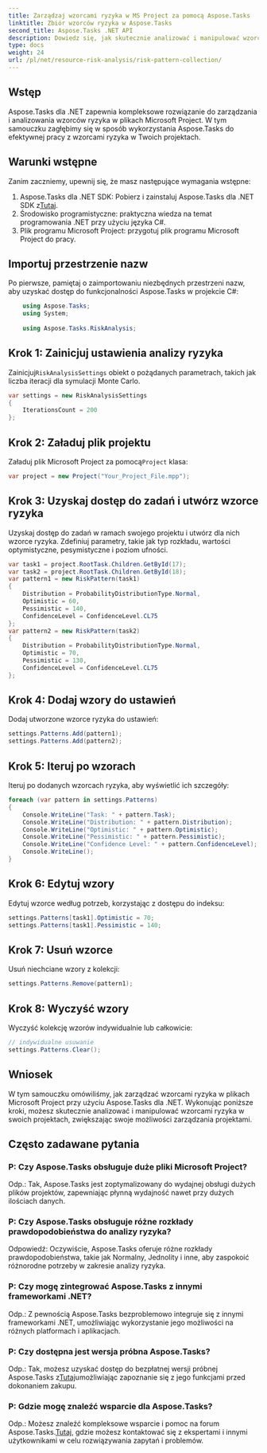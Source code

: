 ```yaml
---
title: Zarządzaj wzorcami ryzyka w MS Project za pomocą Aspose.Tasks
linktitle: Zbiór wzorców ryzyka w Aspose.Tasks
second_title: Aspose.Tasks .NET API
description: Dowiedz się, jak skutecznie analizować i manipulować wzorcami ryzyka w plikach Microsoft Project za pomocą Aspose.Tasks dla .NET.
type: docs
weight: 24
url: /pl/net/resource-risk-analysis/risk-pattern-collection/
---
```

## Wstęp
Aspose.Tasks dla .NET zapewnia kompleksowe rozwiązanie do zarządzania i analizowania wzorców ryzyka w plikach Microsoft Project. W tym samouczku zagłębimy się w sposób wykorzystania Aspose.Tasks do efektywnej pracy z wzorcami ryzyka w Twoich projektach.
## Warunki wstępne
Zanim zaczniemy, upewnij się, że masz następujące wymagania wstępne:
1.  Aspose.Tasks dla .NET SDK: Pobierz i zainstaluj Aspose.Tasks dla .NET SDK z[Tutaj](https://releases.aspose.com/tasks/net/).
2. Środowisko programistyczne: praktyczna wiedza na temat programowania .NET przy użyciu języka C#.
3. Plik programu Microsoft Project: przygotuj plik programu Microsoft Project do pracy.

## Importuj przestrzenie nazw
Po pierwsze, pamiętaj o zaimportowaniu niezbędnych przestrzeni nazw, aby uzyskać dostęp do funkcjonalności Aspose.Tasks w projekcie C#:
```csharp
    using Aspose.Tasks;
    using System;
    
    using Aspose.Tasks.RiskAnalysis;
```
## Krok 1: Zainicjuj ustawienia analizy ryzyka
 Zainicjuj`RiskAnalysisSettings` obiekt o pożądanych parametrach, takich jak liczba iteracji dla symulacji Monte Carlo.
```csharp
var settings = new RiskAnalysisSettings
{
    IterationsCount = 200
};
```
## Krok 2: Załaduj plik projektu
 Załaduj plik Microsoft Project za pomocą`Project` klasa:
```csharp
var project = new Project("Your_Project_File.mpp");
```
## Krok 3: Uzyskaj dostęp do zadań i utwórz wzorce ryzyka
Uzyskaj dostęp do zadań w ramach swojego projektu i utwórz dla nich wzorce ryzyka. Zdefiniuj parametry, takie jak typ rozkładu, wartości optymistyczne, pesymistyczne i poziom ufności.
```csharp
var task1 = project.RootTask.Children.GetById(17);
var task2 = project.RootTask.Children.GetById(18);
var pattern1 = new RiskPattern(task1)
{
    Distribution = ProbabilityDistributionType.Normal,
    Optimistic = 60,
    Pessimistic = 140,
    ConfidenceLevel = ConfidenceLevel.CL75
};
var pattern2 = new RiskPattern(task2)
{
    Distribution = ProbabilityDistributionType.Normal,
    Optimistic = 70,
    Pessimistic = 130,
    ConfidenceLevel = ConfidenceLevel.CL75
};
```
## Krok 4: Dodaj wzory do ustawień
Dodaj utworzone wzorce ryzyka do ustawień:
```csharp
settings.Patterns.Add(pattern1);
settings.Patterns.Add(pattern2);
```
## Krok 5: Iteruj po wzorach
Iteruj po dodanych wzorcach ryzyka, aby wyświetlić ich szczegóły:
```csharp
foreach (var pattern in settings.Patterns)
{
    Console.WriteLine("Task: " + pattern.Task);
    Console.WriteLine("Distribution: " + pattern.Distribution);
    Console.WriteLine("Optimistic: " + pattern.Optimistic);
    Console.WriteLine("Pessimistic: " + pattern.Pessimistic);
    Console.WriteLine("Confidence Level: " + pattern.ConfidenceLevel);
    Console.WriteLine();
}
```
## Krok 6: Edytuj wzory
Edytuj wzorce według potrzeb, korzystając z dostępu do indeksu:
```csharp
settings.Patterns[task1].Optimistic = 70;
settings.Patterns[task1].Pessimistic = 140;
```
## Krok 7: Usuń wzorce
Usuń niechciane wzory z kolekcji:
```csharp
settings.Patterns.Remove(pattern1);
```
## Krok 8: Wyczyść wzory
Wyczyść kolekcję wzorów indywidualnie lub całkowicie:
```csharp
// indywidualne usuwanie
settings.Patterns.Clear();
```

## Wniosek
W tym samouczku omówiliśmy, jak zarządzać wzorcami ryzyka w plikach Microsoft Project przy użyciu Aspose.Tasks dla .NET. Wykonując poniższe kroki, możesz skutecznie analizować i manipulować wzorcami ryzyka w swoich projektach, zwiększając swoje możliwości zarządzania projektami.
## Często zadawane pytania
### P: Czy Aspose.Tasks obsługuje duże pliki Microsoft Project?
Odp.: Tak, Aspose.Tasks jest zoptymalizowany do wydajnej obsługi dużych plików projektów, zapewniając płynną wydajność nawet przy dużych ilościach danych.
### P: Czy Aspose.Tasks obsługuje różne rozkłady prawdopodobieństwa do analizy ryzyka?
Odpowiedź: Oczywiście, Aspose.Tasks oferuje różne rozkłady prawdopodobieństwa, takie jak Normalny, Jednolity i inne, aby zaspokoić różnorodne potrzeby w zakresie analizy ryzyka.
### P: Czy mogę zintegrować Aspose.Tasks z innymi frameworkami .NET?
Odp.: Z pewnością Aspose.Tasks bezproblemowo integruje się z innymi frameworkami .NET, umożliwiając wykorzystanie jego możliwości na różnych platformach i aplikacjach.
### P: Czy dostępna jest wersja próbna Aspose.Tasks?
 Odp.: Tak, możesz uzyskać dostęp do bezpłatnej wersji próbnej Aspose.Tasks z[Tutaj](https://releases.aspose.com/)umożliwiając zapoznanie się z jego funkcjami przed dokonaniem zakupu.
### P: Gdzie mogę znaleźć wsparcie dla Aspose.Tasks?
 Odp.: Możesz znaleźć kompleksowe wsparcie i pomoc na forum Aspose.Tasks.[Tutaj](https://forum.aspose.com/c/tasks/15), gdzie możesz kontaktować się z ekspertami i innymi użytkownikami w celu rozwiązywania zapytań i problemów.